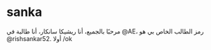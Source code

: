 # sanka
مرحبًا بالجميع، أنا ريشيكا سانكار، أنا طالبة في @AE، رمز الطالب الخاص بي هو @rishsankar52. أولا
/ok

